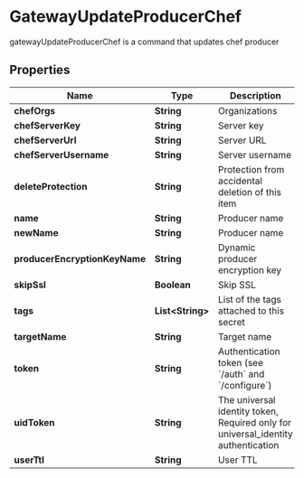 

# GatewayUpdateProducerChef

gatewayUpdateProducerChef is a command that updates chef producer
## Properties

Name | Type | Description | Notes
------------ | ------------- | ------------- | -------------
**chefOrgs** | **String** | Organizations |  [optional]
**chefServerKey** | **String** | Server key |  [optional]
**chefServerUrl** | **String** | Server URL |  [optional]
**chefServerUsername** | **String** | Server username |  [optional]
**deleteProtection** | **String** | Protection from accidental deletion of this item |  [optional]
**name** | **String** | Producer name | 
**newName** | **String** | Producer name |  [optional]
**producerEncryptionKeyName** | **String** | Dynamic producer encryption key |  [optional]
**skipSsl** | **Boolean** | Skip SSL |  [optional]
**tags** | **List&lt;String&gt;** | List of the tags attached to this secret |  [optional]
**targetName** | **String** | Target name |  [optional]
**token** | **String** | Authentication token (see &#x60;/auth&#x60; and &#x60;/configure&#x60;) |  [optional]
**uidToken** | **String** | The universal identity token, Required only for universal_identity authentication |  [optional]
**userTtl** | **String** | User TTL |  [optional]



